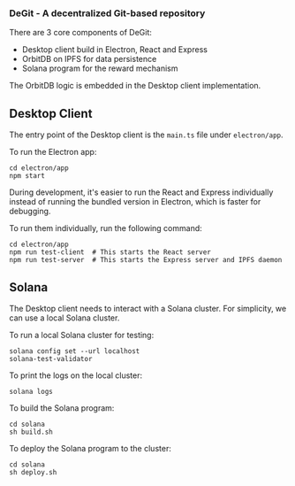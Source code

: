 ### DeGit - A decentralized Git-based repository

There are 3 core components of DeGit:
- Desktop client build in Electron, React and Express
- OrbitDB on IPFS for data persistence
- Solana program for the reward mechanism

The OrbitDB logic is embedded in the Desktop client implementation.

## Desktop Client
The entry point of the Desktop client is the `main.ts` file under `electron/app`.

To run the Electron app:
```shell
cd electron/app
npm start
```

During development, it's easier to run the React and Express individually instead of running the bundled 
version in Electron, which is faster for debugging.

To run them individually, run the following command:
```shell
cd electron/app
npm run test-client  # This starts the React server
npm run test-server  # This starts the Express server and IPFS daemon
```

## Solana
The Desktop client needs to interact with a Solana cluster. For simplicity, we can use a local Solana cluster.

To run a local Solana cluster for testing:
```shell
solana config set --url localhost
solana-test-validator
```

To print the logs on the local cluster:
```shell
solana logs
```

To build the Solana program:
```shell
cd solana
sh build.sh
```

To deploy the Solana program to the cluster:
```shell
cd solana
sh deploy.sh
```


